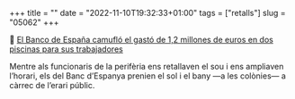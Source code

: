 +++
title = ""
date = "2022-11-10T19:32:33+01:00"
tags = ["retalls"]
slug = "05062"
+++

📎 [El Banco de España camufló el gastó de 1,2 millones de euros en dos piscinas para sus trabajadores](https://www.eldiario.es/economia/banco-espana-camuflo-gasto-1-2-millones-euros-piscinas-trabajadores_1_9693053.html)

Mentre als funcionaris de la perifèria ens retallaven el sou i ens ampliaven l’horari, els del Banc d’Espanya prenien el sol i el bany —a les colònies— a càrrec de l’erari públic.
